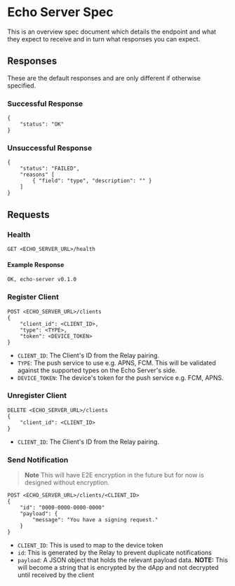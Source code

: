 # Echo Server Spec

This is an overview spec document which details the endpoint and what they expect to receive and in turn what responses you can expect.

## Responses
These are the default responses and are only different if otherwise specified.

### Successful Response
```
{
    "status": "OK"
}
```

### Unsuccessful Response
```
{
    "status": "FAILED",
    "reasons" [
        { "field": "type", "description": "" }
    ]
}
```

## Requests

### Health
```
GET <ECHO_SERVER_URL>/health
```

#### Example Response
```
OK, echo-server v0.1.0
```

### Register Client

```
POST <ECHO_SERVER_URL>/clients
{
    "client_id": <CLIENT_ID>,
    "type": <TYPE>,
    "token": <DEVICE_TOKEN>
}
```

- `CLIENT_ID`: The Client's ID from the Relay pairing.
- `TYPE`: The push service to use e.g. APNS, FCM. This will be validated against the supported types on the Echo Server's side.
- `DEVICE_TOKEN`: The device's token for the push service e.g. FCM, APNS.

### Unregister Client

```
DELETE <ECHO_SERVER_URL>/clients
{
    "client_id": <CLIENT_ID>
}
```

- `CLIENT_ID`: The Client's ID from the Relay pairing.

### Send Notification

> **Note**
> This will have E2E encryption in the future but for now is designed without encryption.

```
POST <ECHO_SERVER_URL>/clients/<CLIENT_ID>
{
    "id": "0000-0000-0000-0000"
    "payload": {
        "message": "You have a signing request."
    }
}
```

- `CLIENT_ID`: This is used to map to the device token
- `id`: This is generated by the Relay to prevent duplicate notifications
- `payload`: A JSON object that holds the relevant payload data. **NOTE:** This will become a string that is encrypted by the dApp and not decrypted until received by the client
